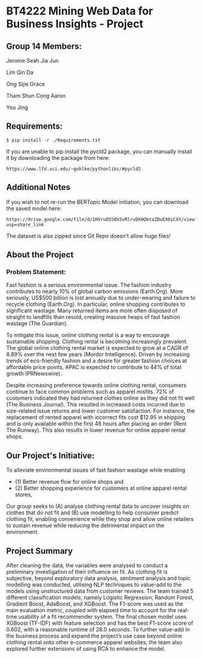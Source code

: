 # BT4222 Mining Web Data for Business Insights - Project

## Group 14 Members:
Jerome Seah Jia Jun

Lim Qin Da

Ong Sijie Grace

Tham Shun Cong Aaron

You Jing

## Requirements:

````
$ pip install -r ./Requirements.txt
````

If you are unable to pip install the pycld2 package, you can manually install it by downloading the package from here: 
```
https://www.lfd.uci.edu/~gohlke/pythonlibs/#pycld2
```

## Additional Notes
If you wish to not re-run the BERTopic Model initiation, you can download the saved model here:

```
https://drive.google.com/file/d/1HVruOS50XSvRlrvDkHQ6taZDuEX0iCXY/view?usp=share_link
```
The dataset is also zipped since Git Repo doesn't allow huge files!
## About the Project
### Problem Statement:
Fast fashion is a serious environmental issue. The fashion industry contributes to nearly 10% of global carbon emissions (Earth.Org). More seriously, US$500 billion is lost annually due to under-wearing and failure to recycle clothing (Earth.Org). In particular, online shopping contributes to significant wastage. Many returned items are more often disposed of straight to landfills than resold, creating massive heaps of fast fashion wastage (The Guardian). 

To mitigate this issue, online clothing rental is a way to encourage sustainable shopping. Clothing rental is becoming increasingly prevalent. The global online clothing rental market is expected to grow at a CAGR of 8.89% over the next few years (Mordor Intelligence). Driven by increasing trends of eco-friendly fashion and a desire for greater fashion choices at affordable price points, APAC is expected to contribute to 44% of total growth (PRNewswire). 

Despite increasing preference towards online clothing rental, consumers continue to face common problems such as apparel misfits. 72% of customers indicated they had returned clothes online as they did not fit well (The Business Journal). This resulted in increased costs incurred due to size-related issue returns and lower customer satisfaction. For instance, the replacement of rented apparel with incorrect fits cost $12.95 in shipping and is only available within the first 48 hours after placing an order (Rent The Runway). This also results in lower revenue for online apparel rental shops. 

## Our Project's Initiative:
To alleviate environmental issues of fast fashion wastage while enabling 
- (1) Better revenue flow for online shops and 
- (2) Better shopping experience for customers at online apparel rental stores, <br>

Our group seeks to (A) analyse clothing rental data to uncover insights on clothes that do not fit and (B) use modelling to help consumer predict clothing fit, enabling convenience while they shop and allow online retailers to sustain revenue while reducing the detrimental impact on the environment. 

## Project Summary 
After cleaning the data, the variables were analysed to conduct a preliminary investigation of their influence on fit. As clothing fit is subjective, beyond exploratory data analysis, sentiment analysis and topic modelling was conducted, utilising NLP techniques to value-add to the models using unstructured data from customer reviews. The team trained 5 different classification models, namely Logistic Regression, Random Forest, Gradient Boost, AdaBoost, and XGBoost. The F1-score was used as the main evaluation metric, coupled with elapsed time to account for the real-time usability of a fit recommender system. The final chosen model uses XGBoost (TF-IDF) with feature selection and has the best F1-score score of 0.602, with a reasonable runtime of 28.0 seconds. To further value-add in the business process and expand the project’s use case beyond online clothing rental onto other e-commerce apparel websites, the team also explored further extensions of using RCA to enhance the model. 
